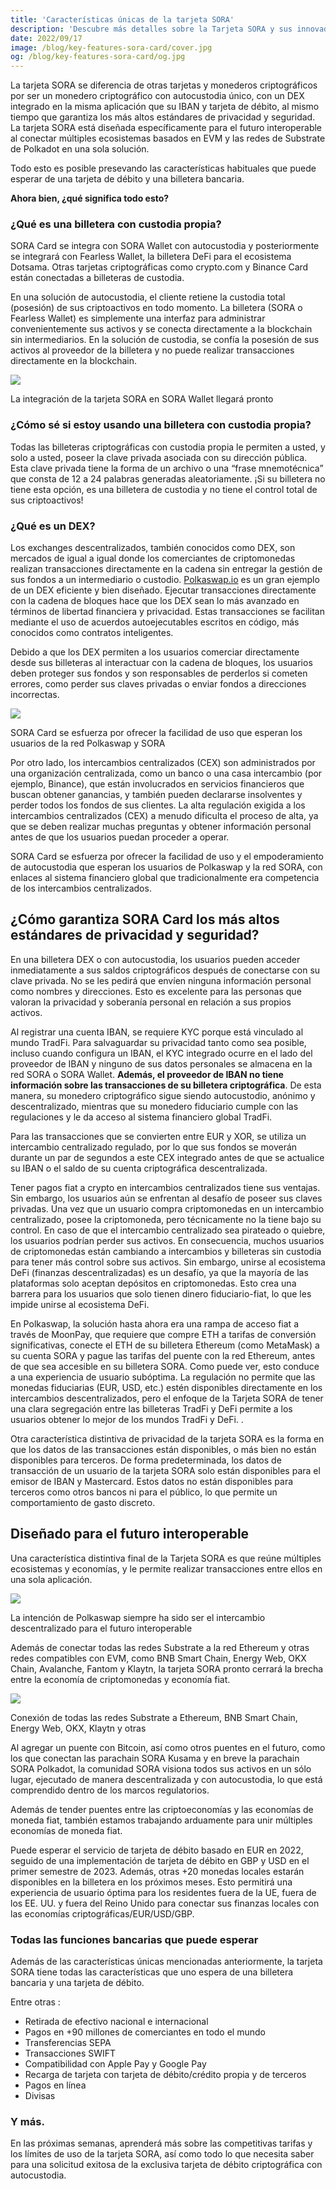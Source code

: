 ```yaml
---
title: 'Características únicas de la tarjeta SORA'
description: 'Descubre más detalles sobre la Tarjeta SORA y sus innovadoras funciones'
date: 2022/09/17
image: /blog/key-features-sora-card/cover.jpg
og: /blog/key-features-sora-card/og.jpg
---
```


La tarjeta SORA se diferencia de otras tarjetas y monederos criptográficos por ser un monedero criptográfico con autocustodia único, con un DEX integrado en la misma aplicación que su IBAN y tarjeta de débito, al mismo tiempo que garantiza los más altos estándares de privacidad y seguridad. La tarjeta SORA está diseñada específicamente para el futuro interoperable al conectar múltiples ecosistemas basados en EVM y las redes de Substrate de Polkadot en una sola solución.

Todo esto es posible presevando las características habituales que puede esperar de una tarjeta de débito y una billetera bancaria.

**Ahora bien, ¿qué significa todo esto?**

### ¿Qué es una billetera con custodia propia?

SORA Card se integra con SORA Wallet con autocustodia y posteriormente se integrará con Fearless Wallet, la billetera DeFi para el ecosistema Dotsama. Otras tarjetas criptográficas como crypto.com y Binance Card están conectadas a billeteras de custodia.

En una solución de autocustodia, el cliente retiene la custodia total (posesión) de sus criptoactivos en todo momento. La billetera (SORA o Fearless Wallet) es simplemente una interfaz para administrar convenientemente sus activos y se conecta directamente a la blockchain sin intermediarios. En la solución de custodia, se confía la posesión de sus activos al proveedor de la billetera y no puede realizar transacciones directamente en la blockchain.

![](https://miro.medium.com/v2/resize:fit:1400/0*9V6pjGf0qCnyLQbo.png)

La integración de la tarjeta SORA en SORA Wallet llegará pronto

### ¿Cómo sé si estoy usando una billetera con custodia propia?

Todas las billeteras criptográficas con custodia propia le permiten a usted, y solo a usted, poseer la clave privada asociada con su dirección pública. Esta clave privada tiene la forma de un archivo o una “frase mnemotécnica” que consta de 12 a 24 palabras generadas aleatoriamente. ¡Si su billetera no tiene esta opción, es una billetera de custodia y no tiene el control total de sus criptoactivos!

### ¿Qué es un DEX?

Los exchanges descentralizados, también conocidos como DEX, son mercados de igual a igual donde los comerciantes de criptomonedas realizan transacciones directamente en la cadena sin entregar la gestión de sus fondos a un intermediario o custodio. [Polkaswap.io](http://polkaswap.io/) es un gran ejemplo de un DEX eficiente y bien diseñado. Ejecutar transacciones directamente con la cadena de bloques hace que los DEX sean lo más avanzado en términos de libertad financiera y privacidad. Estas transacciones se facilitan mediante el uso de acuerdos autoejecutables escritos en código, más conocidos como contratos inteligentes.

Debido a que los DEX permiten a los usuarios comerciar directamente desde sus billeteras al interactuar con la cadena de bloques, los usuarios deben proteger sus fondos y son responsables de perderlos si cometen errores, como perder sus claves privadas o enviar fondos a direcciones incorrectas.

![](https://miro.medium.com/v2/resize:fit:1400/0*UyZLpoZEB11zbWnb.png)

SORA Card se esfuerza por ofrecer la facilidad de uso que esperan los usuarios de la red Polkaswap y SORA

Por otro lado, los intercambios centralizados (CEX) son administrados por una organización centralizada, como un banco o una casa intercambio (por ejemplo, Binance), que están involucrados en servicios financieros que buscan obtener ganancias, y también pueden declararse insolventes y perder todos los fondos de sus clientes. La alta regulación exigida a los intercambios centralizados (CEX) a menudo dificulta el proceso de alta, ya que se deben realizar muchas preguntas y obtener información personal antes de que los usuarios puedan proceder a operar.

SORA Card se esfuerza por ofrecer la facilidad de uso y el empoderamiento de autocustodia que esperan los usuarios de Polkaswap y la red SORA, con enlaces al sistema financiero global que tradicionalmente era competencia de los intercambios centralizados.

## ¿Cómo garantiza SORA Card los más altos estándares de privacidad y seguridad?

En una billetera DEX o con autocustodia, los usuarios pueden acceder inmediatamente a sus saldos criptográficos después de conectarse con su clave privada. No se les pedirá que envíen ninguna información personal como nombres y direcciones. Esto es excelente para las personas que valoran la privacidad y soberanía personal en relación a sus propios activos.

Al registrar una cuenta IBAN, se requiere KYC porque está vinculado al mundo TradFi. Para salvaguardar su privacidad tanto como sea posible, incluso cuando configura un IBAN, el KYC integrado ocurre en el lado del proveedor de IBAN y ninguno de sus datos personales se almacena en la red SORA o SORA Wallet. **Además, el proveedor de IBAN no tiene información sobre las transacciones de su billetera criptográfica**. De esta manera, su monedero criptográfico sigue siendo autocustodio, anónimo y descentralizado, mientras que su monedero fiduciario cumple con las regulaciones y le da acceso al sistema financiero global TradFi.

Para las transacciones que se convierten entre EUR y XOR, se utiliza un intercambio centralizado regulado, por lo que sus fondos se moverán durante un par de segundos a este CEX integrado antes de que se actualice su IBAN o el saldo de su cuenta criptográfica descentralizada.

Tener pagos fiat a crypto en intercambios centralizados tiene sus ventajas. Sin embargo, los usuarios aún se enfrentan al desafío de poseer sus claves privadas. Una vez que un usuario compra criptomonedas en un intercambio centralizado, posee la criptomoneda, pero técnicamente no la tiene bajo su control. En caso de que el intercambio centralizado sea pirateado o quiebre, los usuarios podrían perder sus activos. En consecuencia, muchos usuarios de criptomonedas están cambiando a intercambios y billeteras sin custodia para tener más control sobre sus activos. Sin embargo, unirse al ecosistema DeFi (finanzas descentralizadas) es un desafío, ya que la mayoría de las plataformas solo aceptan depósitos en criptomonedas. Esto crea una barrera para los usuarios que solo tienen dinero fiduciario-fiat, lo que les impide unirse al ecosistema DeFi.

En Polkaswap, la solución hasta ahora era una rampa de acceso fiat a través de MoonPay, que requiere que compre ETH a tarifas de conversión significativas, conecte el ETH de su billetera Ethereum (como MetaMask) a su cuenta SORA y pague las tarifas del puente con la red Ethereum, antes de que sea accesible en su billetera SORA. Como puede ver, esto conduce a una experiencia de usuario subóptima. La regulación no permite que las monedas fiduciarias (EUR, USD, etc.) estén disponibles directamente en los intercambios descentralizados, pero el enfoque de la Tarjeta SORA de tener una clara segregación entre las billeteras TradFi y DeFi permite a los usuarios obtener lo mejor de los mundos TradFi y DeFi. .

Otra característica distintiva de privacidad de la tarjeta SORA es la forma en que los datos de las transacciones están disponibles, o más bien no están disponibles para terceros. De forma predeterminada, los datos de transacción de un usuario de la tarjeta SORA solo están disponibles para el emisor de IBAN y Mastercard. Estos datos no están disponibles para terceros como otros bancos ni para el público, lo que permite un comportamiento de gasto discreto.

## Diseñado para el futuro interoperable

Una característica distintiva final de la Tarjeta SORA es que reúne múltiples ecosistemas y economías, y le permite realizar transacciones entre ellos en una sola aplicación.

![](https://miro.medium.com/v2/resize:fit:1400/0*05MGgQZtZku9iC-l.png)

La intención de Polkaswap siempre ha sido ser el intercambio descentralizado para el futuro interoperable

Además de conectar todas las redes Substrate a la red Ethereum y otras redes compatibles con EVM, como BNB Smart Chain, Energy Web, OKX Chain, Avalanche, Fantom y Klaytn, la tarjeta SORA pronto cerrará la brecha entre la economía de criptomonedas y economía fiat.

![](https://miro.medium.com/v2/resize:fit:1400/0*LRAHgoW5NZTUWjcJ.png)

Conexión de todas las redes Substrate a Ethereum, BNB Smart Chain, Energy Web, OKX, Klaytn y otras

Al agregar un puente con Bitcoin, así como otros puentes en el futuro, como los que conectan las parachain SORA Kusama y en breve la parachain SORA Polkadot, la comunidad SORA visiona todos sus activos en un sólo lugar, ejecutado de manera descentralizada y con autocustodia, lo que está comprendido dentro de los marcos regulatorios.

Además de tender puentes entre las criptoeconomías y las economías de moneda fiat, también estamos trabajando arduamente para unir múltiples economías de moneda fiat.

Puede esperar el servicio de tarjeta de débito basado en EUR en 2022, seguido de una implementación de tarjeta de débito en GBP y USD en el primer semestre de 2023. Además, otras +20 monedas locales estarán disponibles en la billetera en los próximos meses. Esto permitirá una experiencia de usuario óptima para los residentes fuera de la UE, fuera de los EE. UU. y fuera del Reino Unido para conectar sus finanzas locales con las economías criptográficas/EUR/USD/GBP.

### Todas las funciones bancarias que puede esperar

Además de las características únicas mencionadas anteriormente, la tarjeta SORA tiene todas las características que uno espera de una billetera bancaria y una tarjeta de débito.

Entre otras :

- Retirada de efectivo nacional e internacional
- Pagos en +90 millones de comerciantes en todo el mundo
- Transferencias SEPA
- Transacciones SWIFT
- Compatibilidad con Apple Pay y Google Pay
- Recarga de tarjeta con tarjeta de débito/crédito propia y de terceros
- Pagos en línea
- Divisas

### Y más.

En las próximas semanas, aprenderá más sobre las competitivas tarifas y los límites de uso de la tarjeta SORA, así como todo lo que necesita saber para una solicitud exitosa de la exclusiva tarjeta de débito criptográfica con autocustodia.
